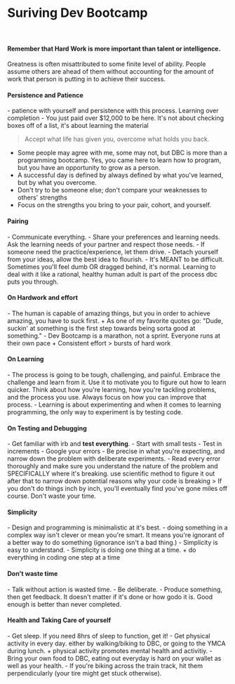 Suriving Dev Bootcamp
=========
<br>
<h4>Remember that Hard Work is more important than talent or intelligence.</h4>
<p>Greatness is often misattributed to some finite level of ability. People assume others are ahead of them without accounting for the amount of work that person is putting in to achieve their success.</p> 
<h4>Persistence and Patience </h4>
 - patience with yourself and persistence with this process. 
Learning over completion
 - You just paid over $12,000 to be here. It's not about checking boxes off of a list, it's about learning the material

>Accept what life has given you, overcome what holds you back.

 - Some people may agree with me, some may not, but DBC is more than a programming bootcamp. Yes, you came here to learn how to program, but you have an opportunity to grow as a person. 
 - A successful day is defined by always defined by what you've learned, but by what you overcome. 
 - Don't try to be someone else; don't compare your weaknesses to others' strengths
 - Focus on the strengths you bring to your pair, cohort, and yourself. 

<h4>Pairing</h4>
 - Communicate everything.
 - Share your preferences and learning needs. Ask the learning needs of your partner and respect those needs. 
 - If someone need the practice/experience, let them drive.
 - Detach yourself from your ideas, allow the best idea to flourish.
 - It's MEANT to be difficult. Sometimes you'll feel dumb OR dragged behind, it's normal. Learning to deal with it like a rational, healthy human adult is part of the process dbc puts you through.

<h4>On Hardwork and effort</h4>
 - The human is capable of amazing things, but you in order to achieve amazing, you have to suck first.
   + As one of my favorite quotes go: "Dude, suckin' at something is the first step towards being sorta good at something."
 - Dev Bootcamp is a marathon, not a sprint. Everyone runs at their own pace
   + Consistent effort > bursts of hard work

<h4>On Learning</h4>
 - The process is going to be tough, challenging, and painful. Embrace the challenge and learn from it. Use it to motivate you to figure out how to learn quicker. Think about how you're learning, how you're tackling problems, and the process you use. Always focus on how you can improve that process.
 - Learning is about experimenting and when it comes to learning programming, the only way to experiment is by testing code. 

<h4>On Testing and Debugging</h4>
 - Get familiar with irb and <strong>test everything</strong>.
 - Start with small tests
 - Test in increments
 - Google your errors
 - Be precise in what you're expecting, and narrow down the problem with deliberate experiments.
 - Read every error thoroughly and make sure you understand the nature of the problem and SPECIFICALLY where it's breaking. use scientific method to figure it out after that to narrow down potential reasons why your code is breaking 
> If you don't do things inch by inch, you'll eventually find you've gone miles off course. Don't waste your time. 

<h4>Simplicity</h4>
 - Design and programming is minimalistic at it's best. 
 - doing something in a complex way isn't clever or mean you're smart. It means you're ignorant of a better way to do something (ignorance isn't a bad thing.)
 - Simplicity is easy to understand. 
 - Simplicity is doing one thing at a time. 
  + do everything in coding one step at a time

<h4>Don't waste time</h4>
 - Talk without action is wasted time. 
 - Be deliberate.
 - Produce something, then get feedback. It doesn't matter if it's done or how godo it is. Good enough is better than never completed.

<h4>Health and Taking Care of yourself</h4>
 - Get sleep. If you need 8hrs of sleep to function, get it!
 - Get physical activity in every day. either by walking/biking to DBC, or going to the YMCA during lunch.
   + physical activity promotes mental health and activitiy.
 - Bring your own food to DBC, eating out everyday is hard on your wallet as well as your health.
 - If you're biking across the train track, hit them perpendicularly (your tire might get stuck otherwise).
